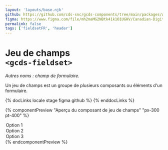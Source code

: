 ```yaml
---
layout: 'layouts/base.njk'
github: https://github.com/cds-snc/gcds-components/tree/main/packages/web/src/components/gcds-fieldset
figma: https://www.figma.com/file/mh2maMG2NBtk41k1O1UGHV/Canadian-Digital-Service%E2%80%A8---GC-Design-System?type=design&node-id=2328-7660&mode=design&t=qwNFRgCKhnoUtRXO-0
permalink: false
tags: ['fieldsetFR', 'header']
---
```


# Jeu de champs <br>`<gcds-fieldset>`

_Autres noms : champ de formulaire._

Un jeu de champs est un groupe de plusieurs composants ou éléments d'un formulaire.

{% docLinks locale stage figma github %}
{% enddocLinks %}

{% componentPreview "Aperçu du composant de jeu de champs" "px-300 pt-400" %}
<gcds-fieldset fieldset-id="fieldset" legend="Légende" hint="Texte explicatif/Exemple de message.">
<gcds-input input-id="form-input" label="Étiquette de champ" hint="Texte explicatif/Exemple de message." size="6">
</gcds-input>
<gcds-select select-id="form-select" label="Étiquette de sélection" hint="Texte explicatif/Exemple de message." default-value="Sélectionnez l'option">

  <option value="option-1">Option 1</option>
  <option value="option-2">Option 2</option>
  <option value="option-3">Option 3</option>
</gcds-select>
</gcds-fieldset>
{% endcomponentPreview %}
